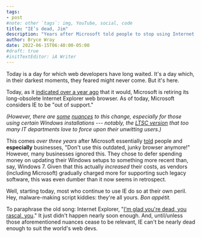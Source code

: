 ```yaml
---
tags:
- post
#note: other `tags`: img, YouTube, social, code
title: "IE’s dead, Jim"
description: "Years after Microsoft told people to stop using Internet Explorer, the hoary browser at last is (mostly) no more."
author: Bryce Wray
date: 2022-06-15T06:40:00-05:00
#draft: true
#initTextEditor: iA Writer
---
```


Today is a day for which web developers have long waited. It's a day which, in their darkest moments, they feared might never come. But it's here.

Today, as it [indicated over a year ago](https://blogs.windows.com/windowsexperience/2021/05/19/the-future-of-internet-explorer-on-windows-10-is-in-microsoft-edge/) that it would, Microsoft is retiring its long-obsolete Internet Explorer web browser. As of today, Microsoft considers IE to be "out of support."

*(However, there are [some](https://techcommunity.microsoft.com/t5/windows-it-pro-blog/internet-explorer-11-desktop-app-retirement-faq/ba-p/2366549) [nuances](https://www.ghacks.net/2022/06/15/microsoft-explains-how-it-is-retiring-internet-explorer/) to this change, especially for those using certain Windows installations --- notably, the [LTSC version](https://techcommunity.microsoft.com/t5/core-infrastructure-and-security/say-no-to-long-term-servicing-channel-ltsc/ba-p/714795) that too many IT departments love to force upon their unwitting users.)*

This comes *over three years* after Microsoft essentially [told](https://techcommunity.microsoft.com/t5/windows-it-pro-blog/the-perils-of-using-internet-explorer-as-your-default-browser/ba-p/331732) people and **especially** businesses, "Don't use this outdated, junky browser anymore!" However, many businesses ignored this. They chose to defer spending money on updating their Windows setups to something more recent than, say, Windows 7. Given that this actually *increased* their costs, as vendors (including Microsoft) gradually charged more for supporting such legacy software, this was even dumber than it now seems in retrospect.

Well, starting today, most who continue to use IE do so at their own peril. Hey, malware-making script kiddies: they're all yours. *Bon appétit.*

To paraphrase the old song: Internet Explorer, "[I'm glad you're dead, you rascal, you](https://www.lyrics.com/lyric/33601939/Louis+Armstrong/You+Rascal+You+%28I%27ll+Be+Glad+When+You%27re+Dead%29)." It just didn't happen nearly soon enough. And, until/unless those aforementioned nuances cease to be relevant, IE can't be nearly dead enough to suit the world's web devs.

